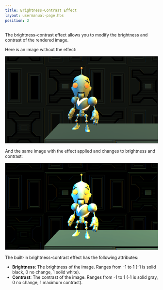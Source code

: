 ```yaml
---
title: Brightness-Contrast Effect
layout: usermanual-page.hbs
position: 2
---
```


The brightness-contrast effect allows you to modify the brightness and contrast of the rendered image.

Here is an image without the effect:

![Image without effect][1]

And the same image with the effect applied and changes to brightness and contrast:

![Image with effect][2]

The built-in brightness-contrast effect has the following attributes:

* **Brightness**: The brightness of the image. Ranges from -1 to 1 (-1 is solid black, 0 no change, 1 solid white).
* **Contrast**: The contrast of the image. Ranges from -1 to 1 (-1 is solid gray, 0 no change, 1 maximum contrast).

[1]: /images/platform/posteffects/without_effects.png
[2]: /images/platform/posteffects/with_brightness_contrast.png

